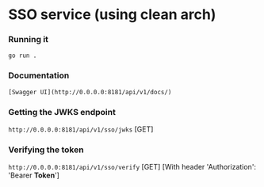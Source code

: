 # SSO service (using clean arch)

### Running it
`go run .`

### Documentation
`[Swagger UI](http://0.0.0.0:8181/api/v1/docs/)`

### Getting the JWKS endpoint
`http://0.0.0.0:8181/api/v1/sso/jwks` [GET]

### Verifying the token

`http://0.0.0.0:8181/api/v1/sso/verify` [GET] [With header 'Authorization': 'Bearer **Token**']